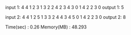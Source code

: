 input 1:
4 4
1 2 3
1 3 2
2 4 2 
3 4 3
0 
1 4
2 2 3
0
output 1:
5

input 2:
4 4 
1 2 5
1 3 3
2 4 4 
3 4 5
0
1 4 
2 2 3
0
output 2:
8


Time(sec) : 0.26
Memory(MB) : 48.293
